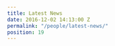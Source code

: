 ```yaml
---
title: Latest News
date: 2016-12-02 14:13:00 Z
permalink: "/people/latest-news/"
position: 19
---
```


